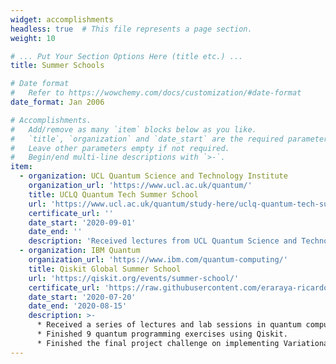 ```yaml
---
widget: accomplishments
headless: true  # This file represents a page section.
weight: 10

# ... Put Your Section Options Here (title etc.) ...
title: Summer Schools

# Date format
#   Refer to https://wowchemy.com/docs/customization/#date-format
date_format: Jan 2006

# Accomplishments.
#   Add/remove as many `item` blocks below as you like.
#   `title`, `organization` and `date_start` are the required parameters.
#   Leave other parameters empty if not required.
#   Begin/end multi-line descriptions with `>-`.
item:
  - organization: UCL Quantum Science and Technology Institute
    organization_url: 'https://www.ucl.ac.uk/quantum/'
    title: UCLQ Quantum Tech Summer School
    url: 'https://www.ucl.ac.uk/quantum/study-here/uclq-quantum-tech-summer-school'
    certificate_url: ''
    date_start: '2020-09-01'
    date_end: ''
    description: 'Received lectures from UCL Quantum Science and Technology Institute members, hands-on lab works using IBM Quantum Experience and D-Wave Leap platforms, and lab tours.'
  - organization: IBM Quantum
    organization_url: 'https://www.ibm.com/quantum-computing/'
    title: Qiskit Global Summer School
    url: 'https://qiskit.org/events/summer-school/'
    certificate_url: 'https://raw.githubusercontent.com/eraraya-ricardo/profile-page/master/assets/certificates/erarayaricardo.m_MutenEraraya%20Ricardo_QiskitGlobalSummerSchool_QuantumExcellenceCertificate.pdf'
    date_start: '2020-07-20'
    date_end: '2020-08-15'
    description: >-
      * Received a series of lectures and lab sessions in quantum computing from researchers at IBM.
      * Finished 9 quantum programming exercises using Qiskit.
      * Finished the final project challenge on implementing Variational Quantum Eigensolver algorithm for calculating the ground state energy of the LiH molecule in less than 2 days. I mitigated the qubits and gates error by extrapolating the energy data points for several depths of the gate layer. You can access the result [here](https://qgssshowcase.squarespace.com/showcase-part-2/team-104-quantasean) (password: 2020student). >-
---
```

